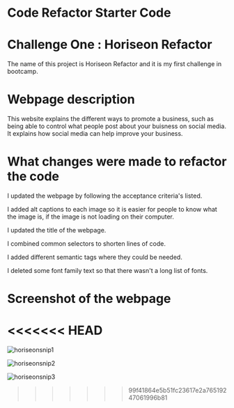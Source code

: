 # Code Refactor Starter Code
# Challenge One : Horiseon Refactor
The name of this project is Horiseon Refactor and it is my first challenge in bootcamp.


# Webpage description

This website explains the different ways to promote a business, such as being able to control what people 
post about your buisness on social media.
It explains how social media can help improve your business. 

# What changes were made to refactor the code

I updated the webpage by following the acceptance criteria's listed.

I added alt captions to each image so it is easier for people to know what the image is, if the image is not loading on their computer.

I updated the title of the webpage.

I combined common selectors to shorten lines of code.

I added different semantic tags where they could be needed.

I deleted some font family text so that there wasn't a long list of fonts.


# Screenshot of the webpage
<<<<<<< HEAD
=======

![horiseonsnip1](https://user-images.githubusercontent.com/117928966/217622196-e9436caa-d26a-48d7-b8b2-31f33dedc336.png)

![horiseonsnip2](https://user-images.githubusercontent.com/117928966/217622235-fa0d7f4b-9e49-43e8-80b1-e5317354f945.png)

![horiseonsnip3](https://user-images.githubusercontent.com/117928966/217622258-069c135d-1e2f-4620-8c4f-012068aa57db.png)
>>>>>>> 99f41864e5b51fc23617e2a76519247061996b81
